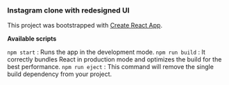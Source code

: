 ### Instagram clone with redesigned UI

This project was bootstrapped with [Create React App](https://github.com/facebook/create-react-app).

**Available scripts**

`npm start` : Runs the app in the development mode.
`npm run build` : It correctly bundles React in production mode and optimizes the build for the best performance.
`npm run eject` : This command will remove the single build dependency from your project.

###